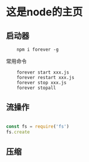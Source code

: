 # 这是node的主页
## 启动器
```shell
    npm i forever -g
```

常用命令
```shell
    forever start xxx.js
    forever restart xxx.js
    forever stop xxx.js
    forever stopall
```
## 流操作
```js

const fs = require('fs')
fs.create
```
## 压缩 